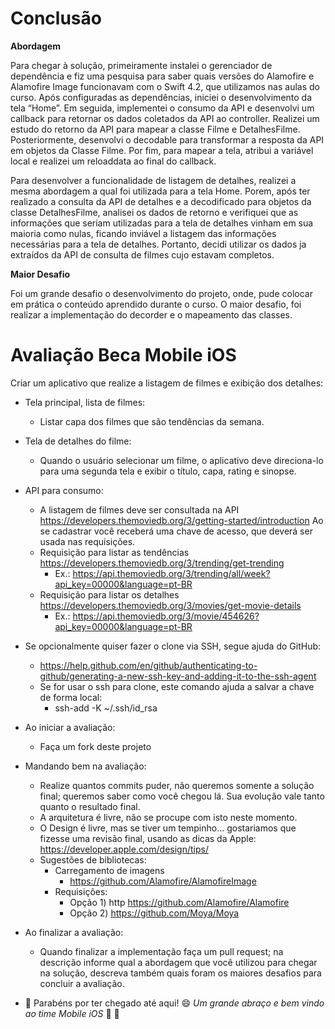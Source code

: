 # Conclusão

**Abordagem**

   Para chegar à solução, primeiramente instalei o gerenciador de dependência e fiz uma pesquisa para saber quais versões do Alamofire e Alamofire Image funcionavam com o Swift 4.2, que utilizamos nas aulas do curso. Após configuradas as dependências, iniciei o desenvolvimento da tela “Home”. Em seguida, implementei o consumo da API e desenvolvi um callback para retornar os dados coletados da API ao controller. Realizei um estudo do retorno da API para mapear a classe Filme e DetalhesFilme. Posteriormente, desenvolvi o decodable para transformar a resposta da API em objetos da Classe Filme. Por fim, para mapear a tela, atribui a variável local e realizei um reloaddata ao final do callback.
   
   Para desenvolver a funcionalidade de listagem de detalhes, realizei a mesma abordagem a qual foi utilizada para a tela Home. Porem, após ter realizado a consulta da API de detalhes e a decodificado para objetos da classe DetalhesFilme, analisei os dados de retorno e verifiquei que as informações que seriam utilizadas para a tela de detalhes vinham em sua maioria como nulas, ficando inviável a listagem das informações necessárias para a tela de detalhes. Portanto, decidi utilizar os dados ja extraídos da API de consulta de filmes cujo estavam completos.
   
**Maior Desafio**

   Foi um grande desafio o desenvolvimento do projeto, onde, pude colocar em prática o conteúdo aprendido durante o curso. O maior desafio, foi realizar a implementação do decorder e o mapeamento das classes.


# Avaliação Beca Mobile iOS

Criar um aplicativo que realize a listagem de filmes e exibição dos detalhes:
 * Tela principal, lista de filmes:
    - Listar capa dos filmes que são tendências da semana. 
 * Tela de detalhes do filme:  
    - Quando o usuário selecionar um filme, o aplicativo deve direciona-lo para uma segunda tela e exibir o título, capa, rating e sinopse. 

* API para consumo: 
  - A listagem de filmes deve ser consultada na API https://developers.themoviedb.org/3/getting-started/introduction 
    Ao se cadastrar você receberá uma chave de acesso, que deverá ser usada nas requisições. 
  - Requisição para listar as tendências https://developers.themoviedb.org/3/trending/get-trending
    - Ex.: https://api.themoviedb.org/3/trending/all/week?api_key=00000&language=pt-BR
  - Requisição para listar os detalhes https://developers.themoviedb.org/3/movies/get-movie-details
    - Ex.: https://api.themoviedb.org/3/movie/454626?api_key=00000&language=pt-BR
    
* Se opcionalmente quiser fazer o clone via SSH, segue ajuda do GitHub:
  - https://help.github.com/en/github/authenticating-to-github/generating-a-new-ssh-key-and-adding-it-to-the-ssh-agent
  - Se for usar o ssh para clone, este comando ajuda a salvar a chave de forma local: 
    - ssh-add -K ~/.ssh/id_rsa
  
* Ao iniciar a avaliação:
  - Faça um fork deste projeto
  
* Mandando bem na avaliação:
  - Realize quantos commits puder, não queremos somente a solução final; queremos saber como você chegou lá. Sua evolução vale tanto quanto o resultado final.
  - A arquitetura é livre, não se procupe com isto neste momento.
  - O Design é livre, mas se tiver um tempinho... gostariamos que fizesse uma revisão final, usando as dicas da Apple:
  https://developer.apple.com/design/tips/
  - Sugestões de bibliotecas:
     - Carregamento de imagens 
       - https://github.com/Alamofire/AlamofireImage
     - Requisições:
       - Opção 1) http https://github.com/Alamofire/Alamofire
       - Opção 2) https://github.com/Moya/Moya

* Ao finalizar a avaliação:
   - Quando finalizar a implementação faça um pull request; na descrição informe qual a abordagem que você utilizou para chegar na solução, descreva também quais foram os maiores desafios para concluir a avaliação.

* :clap: Parabéns por ter chegado até aqui! :smile: _Um grande abraço e bem vindo ao time Mobile iOS_ :iphone: :punch:
